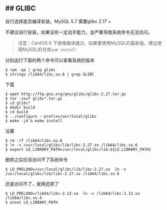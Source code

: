 ## ## GLIBC

自行选择是否编译安装，MySQL 5.7 需要glibc 2.17 +

不建议自行安装，如果没有一定动手能力，会严重导致系统命令无法访问。


> 注意：CentOS 6 下很难编译通过，如果要使用MySQL的最新版，建议使用MySQL的仓库`yum install`

分别运行下面的两个命令可以查看系统的版本
```
$ rpm -qa | grep glibc
$ strings /lib64/libc.so.6 | grep GLIBC
```
下载
```
$ wget http://ftp.gnu.org/gnu/glibc/glibc-2.27.tar.gz
$ tar -zxvf glibc*.tar.gz
$ cd glibc*
$ mkdir build
$ cd build
$ ../configure --prefix=/usr/local/glibc
$ make -j4 & make install
```
设置
```
$ rm -rf /lib64/libc.so.6
$ ln -s /usr/local/glibc/lib/libc-2.27.so /lib64/libc.so.6
$ export LD_LIBRARY_PATH=/usr/local/glibc/lib:${LD_LIBRARY_PATH} 
```

删除之后应该访问不了系统命令

```
$ LD_PRELOAD=/usr/local/glibc/lib/libc-2.27.so  ln -s /usr/local/glibc/lib/libc-2.27.so /lib64/libc.so.6
```

还是访问不了，就用还原了
```
$ LD_PRELOAD=/lib64/libc-2.12.so  ln -s /lib64/libc-2.12.so /lib64/libc.so.6
$ unset LD_LIBRARY_PATH
```

